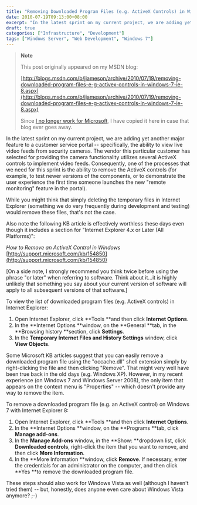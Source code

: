 ```yaml
---
title: "Removing Downloaded Program Files (e.g. ActiveX Controls) in Windows 7/IE 8"
date: 2010-07-19T09:13:00+08:00
excerpt: "In the latest sprint on my current project, we are adding yet another major feature to a customer service portal -- specifically, the ability to view live video feeds from security cameras. The vendor this particular customer has selected for providing..."
draft: true
categories: ["Infrastructure", "Development"]
tags: ["Windows Server", "Web Development", "Windows 7"]
---
```


> **Note**
> 
> This post originally appeared on my MSDN blog:  
>   
> 
> [http://blogs.msdn.com/b/jjameson/archive/2010/07/19/removing-downloaded-program-files-e-g-activex-controls-in-windows-7-ie-8.aspx](http://blogs.msdn.com/b/jjameson/archive/2010/07/19/removing-downloaded-program-files-e-g-activex-controls-in-windows-7-ie-8.aspx)
> 
> Since [I no longer work for Microsoft](/blog/jjameson/archive/2011/09/02/last-day-with-microsoft.aspx), I have copied it here in case that blog ever goes away.


In the latest sprint on my current project, we are adding yet another major feature to a customer service portal -- specifically, the ability to view live video feeds from security cameras. The vendor this particular customer has selected for providing the camera functionality utilizes several ActiveX controls to implement video feeds. Consequently, one of the processes that we need for this sprint is the ability to remove the ActiveX controls (for example, to test newer versions of the components, or to demonstrate the user experience the first time someone launches the new "remote monitoring" feature in the portal).

While you might think that simply deleting the temporary files in Internet Explorer (something we do very frequently during development and testing) would remove these files, that's not the case.

Also note the following KB article is effectively worthless these days even though it includes a section for "Internet Explorer 4.x or Later (All Platforms)":

<cite>How to Remove an ActiveX Control in Windows</cite>
[http://support.microsoft.com/kb/154850](http://support.microsoft.com/kb/154850)


[On a side note, I strongly recommend you think twice before using the phrase "or later" when referring to software. Think about it...it is highly unlikely that something you say about your current version of software will apply to all subsequent versions of that software.]

To view the list of downloaded program files (e.g. ActiveX controls) in Internet Explorer:

1. Open Internet Explorer, click **Tools **and then click **Internet Options**.
2. In the **Internet Options **window, on the **General **tab, in the **Browsing history **section, click **Settings**.
3. In the **Temporary Internet Files and History Settings** window, click **View Objects**.


Some Microsoft KB articles suggest that you can easily remove a downloaded program file using the "occache.dll" shell extension simply by right-clicking the file and then clicking "Remove". That might very well have been true back in the old days (e.g. Windows XP). However, in my recent experience (on Windows 7 and Windows Server 2008), the only item that appears on the context menu is "Properties" -- which doesn't provide any way to remove the item.

To remove a downloaded program file (e.g. an ActiveX control) on Windows 7 with Internet Explorer 8:

1. Open Internet Explorer, click **Tools **and then click **Internet Options**.
2. In the **Internet Options **window, on the **Programs **tab, click **Manage add-ons**.
3. In the **Manage Add-ons** window, in the **Show: **dropdown list, click **Downloaded controls**, right-click the item that you want to remove, and then click **More Information**.
4. In the **More Information **window, click **Remove**. If necessary, enter the credentials for an administrator on the computer, and then click **Yes **to remove the downloaded program file.


These steps should also work for Windows Vista as well (although I haven't tried them) -- but, honestly, does anyone even care about Windows Vista anymore?  ;-)


